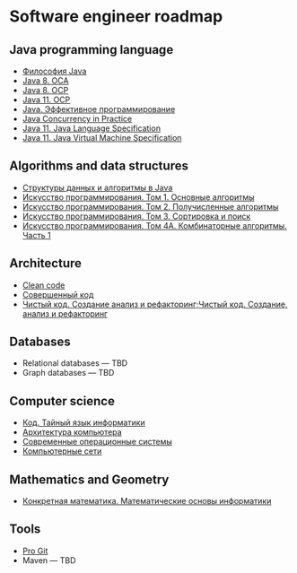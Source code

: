 # Software engineer roadmap

## Java programming language
* [Философия Java](https://www.ozon.ru/context/detail/id/142431463/)
* [Java 8. OCA](https://www.ozon.ru/context/detail/id/143696279/)
* [Java 8. OCP](https://www.ozon.ru/context/detail/id/143698231/)
* [Java 11. OCP](https://www.amazon.com/dp/1119619130/)
* [Java. Эффективное программирование](https://www.ozon.ru/context/detail/id/148627191/)
* [Java Concurrency in Practice](https://www.ozon.ru/context/detail/id/3174887/)
* [Java 11. Java Language Specification](https://docs.oracle.com/javase/specs/jls/se11/jls11.pdf)
* [Java 11. Java Virtual Machine Specification](https://docs.oracle.com/javase/specs/jvms/se11/jvms11.pdf)

## Algorithms and data structures
* [Структуры данных и алгоритмы в Java](https://www.ozon.ru/context/detail/id/23529814/)
* [Искусство программирования. Том 1. Основные алгоритмы](https://www.ozon.ru/context/detail/id/149831755/)
* [Искусство программирования. Том 2. Получисленные алгоритмы](https://www.ozon.ru/context/detail/id/150133607/)
* [Искусство программирования. Том 3. Сортировка и поиск](https://www.ozon.ru/product/kniga-iskusstvo-programmirovaniya-tom-3-sortirovka-i-poisk-2-e-izdanie-174265194/)
* [Искусство программирования. Том 4А. Комбинаторные алгоритмы. Часть 1](https://www.ozon.ru/context/detail/id/149325756/)

## Architecture
* [Clean code](https://www.ozon.ru/context/detail/id/4220508/)
* [Совершенный код](https://www.ozon.ru/context/detail/id/138437220/)
* [Чистый код. Создание анализ и рефакторинг;Чистый код. Создание, анализ и рефакторинг](https://www.ozon.ru/context/detail/id/142429922)

## Databases
* Relational databases — TBD
* Graph databases — TBD

## Computer science
* [Код. Тайный язык информатики](https://www.ozon.ru/context/detail/id/159865410/)
* [Архитектура компьютера](https://www.ozon.ru/context/detail/id/147529631/)
* [Современные операционные системы](https://www.ozon.ru/context/detail/id/148011280/)
* [Компьютерные сети](https://www.ozon.ru/context/detail/id/149235187/)

## Mathematics and Geometry
* [Конкретная математика. Математические основы информатики](https://www.ozon.ru/context/detail/id/31333006/)

## Tools
* [Pro Git](https://git-scm.com/book/en/v2)
* Maven — TBD
